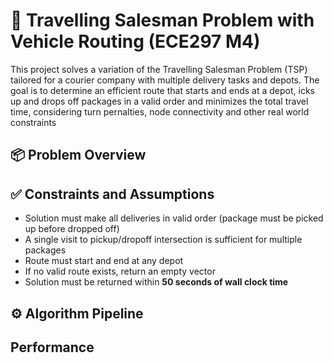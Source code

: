 # 🚚 Travelling Salesman Problem with Vehicle Routing (ECE297 M4)

This project solves a variation of the Travelling Salesman Problem (TSP) tailored for a courier company with multiple delivery tasks and depots. The goal is to determine an efficient route that starts and ends at a depot, icks up and drops off packages in a valid order and minimizes the total travel time, considering turn pernalties, node connectivity and other real world constraints

## 📦 Problem Overview

## ✅ Constraints and Assumptions

- Solution must make all deliveries in valid order (package must be picked up before dropped off)
- A single visit to pickup/dropoff intersection is sufficient for multiple packages
- Route must start and end at any depot
- If no valid route exists, return an empty vector
- Solution must be returned within **50 seconds of wall clock time**
  
## ⚙️  Algorithm Pipeline

## Performance

